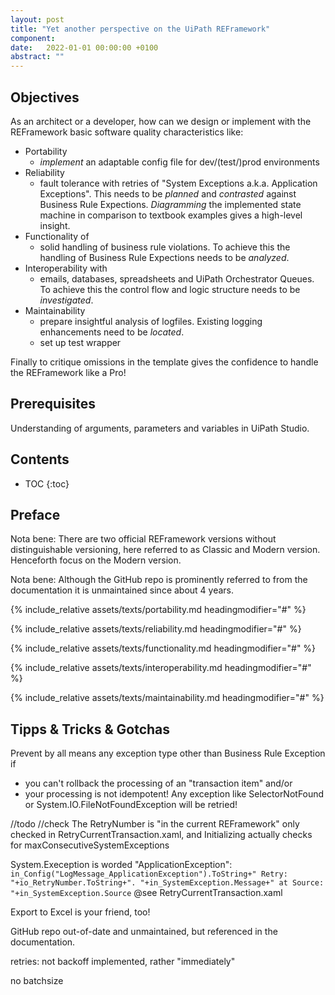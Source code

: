 ```yaml
---
layout: post
title: "Yet another perspective on the UiPath REFramework"
component: 
date:   2022-01-01 00:00:00 +0100
abstract: ""
---
```


## Objectives

As an architect or a developer, how can we design or implement with the REFramework basic software quality characteristics like:

- Portability
  - _implement_ an adaptable config file for dev/(test/)prod environments
- Reliability
  - fault tolerance with retries of "System Exceptions a.k.a. Application Exceptions". This needs to be _planned_ and _contrasted_ against Business Rule Expections. _Diagramming_ the implemented state machine in comparison to textbook examples gives a high-level insight.
- Functionality of
  - solid handling of business rule violations. To achieve this the handling of Business Rule Expections needs to be _analyzed_.
- Interoperability with
  - emails, databases, spreadsheets and UiPath Orchestrator Queues. To achieve this the control flow and logic structure needs to be _investigated_.
- Maintainability
  - prepare insightful analysis of logfiles. Existing logging enhancements need to be _located_.
  - set up test wrapper

Finally to critique omissions in the template gives the confidence to handle the REFramework like a Pro!


## Prerequisites

Understanding of arguments, parameters and variables in UiPath Studio.



## Contents

- TOC
{:toc}

## Preface

Nota bene: There are two official REFramework versions without distinguishable versioning, here referred to as Classic and Modern version.
Henceforth focus on the Modern version.

Nota bene: Although the GitHub repo is prominently referred to from the documentation it is unmaintained since about 4 years.

{% include_relative assets/texts/portability.md headingmodifier="#" %}

{% include_relative assets/texts/reliability.md headingmodifier="#" %}

{% include_relative assets/texts/functionality.md headingmodifier="#" %}

{% include_relative assets/texts/interoperability.md headingmodifier="#" %}

{% include_relative assets/texts/maintainability.md headingmodifier="#" %}


## Tipps & Tricks & Gotchas

Prevent by all means any exception type other than Business Rule Exception if
- you can't rollback the processing of an "transaction item" and/or
- your processing is not idempotent!
Any exception like SelectorNotFound or System.IO.FileNotFoundException will be retried!


//todo
//check
The RetryNumber is "in the current REFramework" only checked in RetryCurrentTransaction.xaml, and Initializing actually checks for maxConsecutiveSystemExceptions

System.Exeception is worded "ApplicationException":
`in_Config("LogMessage_ApplicationException").ToString+" Retry: "+io_RetryNumber.ToString+". "+in_SystemException.Message+" at Source: "+in_SystemException.Source` @see RetryCurrentTransaction.xaml



Export to Excel is your friend, too!

GitHub repo out-of-date and unmaintained, but referenced in the documentation.

retries: not backoff implemented, rather "immediately"

no batchsize

